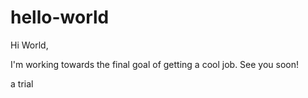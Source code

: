# hello-world

Hi World,

I'm working towards the final goal of getting a cool job.
See you soon!

a trial
